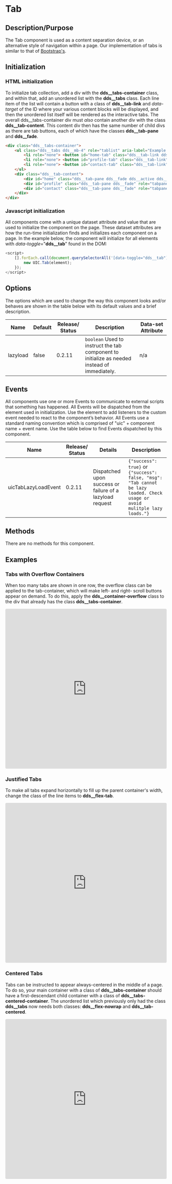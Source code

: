 
# Tab

## Description/Purpose

The Tab component is used as a content separation device, or an alternative style of navigation within a page.  Our implementation of tabs is similar to that of [Bootstrap's](https://getbootstrap.com/docs/4.0/components/navs/#tabs).

## Initialization

### HTML initialization

To initialize tab collection, add a div with the **dds__tabs-container** class, and within that, add an unordered list with the **dds__tabs** class.  Each line item of the list will contain a button with a class of **dds__tab-link** and *data-target* of the ID where your various content blocks will be displayed, and then the unordered list itself will be rendered as the interactive tabs.  The overall dds__tabs-container div must *also* contain another div with the class **dds__tab-content**.  This content div then has the same number of child divs as there are tab buttons, each of which have the classes **dds__tab-pane** and **dds__fade**.

```HTML
<div class="dds__tabs-container">
    <ul class="dds__tabs dds__mb-4" role="tablist" aria-label="Example description of tabs">
        <li role="none"> <button id="home-tab" class="dds__tab-link dds__active" data-toggle="dds__tab" data-target="#exampleResponsiveTab" role="tab" aria-controls="home" aria-selected="true"> Home <i class="dds__icons dds__chevron-right dds__tab-icon" aria-hidden="true"></i> </button> </li>
        <li role="none"> <button id="profile-tab" class="dds__tab-link" tabindex="-1" data-toggle="dds__tab" data-target="#exampleResponsiveTab" role="tab" aria-controls="profile" aria-selected="false"> Profile <i class="dds__icons dds__chevron-right dds__tab-icon" aria-hidden="true"></i> </button> </li>
        <li role="none"> <button id="contact-tab" class="dds__tab-link" tabindex="-1" data-toggle="dds__tab" data-target="#exampleResponsiveTab" role="tab" aria-controls="contact" aria-selected="false"> Contact <i class="dds__icons dds__chevron-right dds__tab-icon" aria-hidden="true"></i> </button> </li>
    </ul>
    <div class="dds__tab-content">
        <div id="home" class="dds__tab-pane dds__fade dds__active dds__show" role="tabpanel" tabindex="0" aria-labelledby="home-tab"> <p>Home content</p> </div>
        <div id="profile" class="dds__tab-pane dds__fade" role="tabpanel" tabindex="0" aria-labelledby="profile-tab"> <p>Profile content</p> </div>
        <div id="contact" class="dds__tab-pane dds__fade" role="tabpanel" tabindex="0" aria-labelledby="contact-tab"> <p>Contact content</p> </div>
    </div>
</div>
```

### Javascript initialization

All components come with a unique dataset attribute and value that are used to initialize the component on the page. These dataset attributes are how the run-time initialization finds and initializes each component on a page. In the example below, the component will initialize for all elements with *data-toggle*="**dds__tab**" found in the DOM:

```javascript
<script>
    [].forEach.call(document.querySelectorAll('[data-toggle="dds__tab"]'), function(element) {
        new UIC.Tab(element);
    });
</script>
```

## Options

The options which are used to change the way this component looks and/or behaves are shown in the table below with its default values and a brief description.

Name | Default | Release/ Status | Description | Data-set Attribute
--- | --- | --- | --- | ---
lazyload | false | 0.2.11 | `boolean` Used to instruct the tab component to initialize as needed instead of immediately. | n/a

## Events

All components use one or more Events to communicate to external scripts that something has happened. All Events will be dispatched from the element used in initialization. Use the element to add listeners to the custom event needed to react to the component’s behavior. All Events use a standard naming convention which is comprised of "uic" + component name + event name. Use the table below to find Events dispatched by this component.

Name | Release/ Status | Details | Description
--- | --- | --- | ---
uicTabLazyLoadEvent | 0.2.11 | Dispatched upon success or failure of a lazyload request | `{"success": true}` or `{"success": false, "msg": "Tab cannot be lazy loaded. Check usage or avoid mulitple lazy loads."}`

## Methods

There are no methods for this component.

## Examples

### Tabs with Overflow Containers

When too many tabs are shown in one row, the overflow class can be applied to the tab-container, which will make left- and right- scroll buttons appear on demand.  To do this, apply the **dds__container-overflow** class to the div that already has the class **dds__tabs-container**.

<iframe
     src="https://codesandbox.io/embed/github/DDS-DLS/sandboxes/tree/master/?fontsize=14&hidenavigation=1&initialpath=%3Fdoc%3Dtab-overflow&module=%2Fsrc%2Fcomponents%2Ftab-overflow.txt&theme=dark&view=preview"
     style="width:100%; height:500px; border:0; border-radius: 4px; overflow:hidden;"
     title="CodeSandbox instance of DLS components"
     allow="accelerometer; ambient-light-sensor; camera; encrypted-media; geolocation; gyroscope; hid; microphone; midi; payment; usb; vr"
     sandbox="allow-forms allow-modals allow-popups allow-presentation allow-same-origin allow-scripts"
   ></iframe>

### Justified Tabs

To make all tabs expand horizontally to fill up the parent container's width, change the class of the line items to **dds__flex-tab**.

<iframe
     src="https://codesandbox.io/embed/github/DDS-DLS/sandboxes/tree/master/?fontsize=14&hidenavigation=1&initialpath=%3Fdoc%3Dtab-justified&module=%2Fsrc%2Fcomponents%2Ftab-justified.txt&theme=dark&view=preview"
     style="width:100%; height:500px; border:0; border-radius: 4px; overflow:hidden;"
     title="CodeSandbox instance of DLS components"
     allow="accelerometer; ambient-light-sensor; camera; encrypted-media; geolocation; gyroscope; hid; microphone; midi; payment; usb; vr"
     sandbox="allow-forms allow-modals allow-popups allow-presentation allow-same-origin allow-scripts"
   ></iframe>

### Centered Tabs

Tabs can be instructed to appear always-centered in the middle of a page.  To do so, your main container with a class of **dds__tabs-container** should have a first-descendant child container with a class of **dds__tabs-centered-container**.  The unordered list which previously only had the class **dds__tabs** now needs both classes: **dds__flex-nowrap** and **dds__tab-centered**.

<iframe
     src="https://codesandbox.io/embed/github/DDS-DLS/sandboxes/tree/master/?fontsize=14&hidenavigation=1&initialpath=%3Fdoc%3Dtab-centered&module=%2Fsrc%2Fcomponents%2Ftab-centered.txt&theme=dark&view=preview"
     style="width:100%; height:500px; border:0; border-radius: 4px; overflow:hidden;"
     title="CodeSandbox instance of DLS components"
     allow="accelerometer; ambient-light-sensor; camera; encrypted-media; geolocation; gyroscope; hid; microphone; midi; payment; usb; vr"
     sandbox="allow-forms allow-modals allow-popups allow-presentation allow-same-origin allow-scripts"
   ></iframe>
